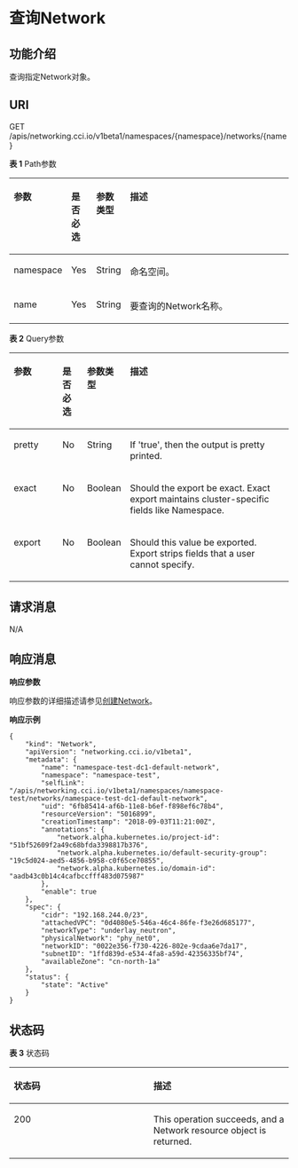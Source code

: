 # 查询Network<a name="cci_02_2015"></a>

## 功能介绍<a name="section1686113493165"></a>

查询指定Network对象。

## URI<a name="section8403243161416"></a>

GET /apis/networking.cci.io/v1beta1/namespaces/\{namespace\}/networks/\{name\}

**表 1**  Path参数

<a name="zh-cn_topic_0079615000_table64523107"></a>
<table><thead align="left"><tr id="zh-cn_topic_0079615000_row55516030"><th class="cellrowborder" valign="top" width="18%" id="mcps1.2.5.1.1"><p id="zh-cn_topic_0079615000_p504568"><a name="zh-cn_topic_0079615000_p504568"></a><a name="zh-cn_topic_0079615000_p504568"></a>参数</p>
</th>
<th class="cellrowborder" valign="top" width="9%" id="mcps1.2.5.1.2"><p id="p64287338205444"><a name="p64287338205444"></a><a name="p64287338205444"></a>是否必选</p>
</th>
<th class="cellrowborder" valign="top" width="10%" id="mcps1.2.5.1.3"><p id="p1891094219478"><a name="p1891094219478"></a><a name="p1891094219478"></a>参数类型</p>
</th>
<th class="cellrowborder" valign="top" width="63%" id="mcps1.2.5.1.4"><p id="p39891894205444"><a name="p39891894205444"></a><a name="p39891894205444"></a>描述</p>
</th>
</tr>
</thead>
<tbody><tr id="zh-cn_topic_0079615000_row41865316"><td class="cellrowborder" valign="top" width="18%" headers="mcps1.2.5.1.1 "><p id="zh-cn_topic_0079615000_p35647420"><a name="zh-cn_topic_0079615000_p35647420"></a><a name="zh-cn_topic_0079615000_p35647420"></a>namespace</p>
</td>
<td class="cellrowborder" valign="top" width="9%" headers="mcps1.2.5.1.2 "><p id="zh-cn_topic_0079615000_p1759884"><a name="zh-cn_topic_0079615000_p1759884"></a><a name="zh-cn_topic_0079615000_p1759884"></a>Yes</p>
</td>
<td class="cellrowborder" valign="top" width="10%" headers="mcps1.2.5.1.3 "><p id="p19910542114715"><a name="p19910542114715"></a><a name="p19910542114715"></a>String</p>
</td>
<td class="cellrowborder" valign="top" width="63%" headers="mcps1.2.5.1.4 "><p id="zh-cn_topic_0079615000_p8332925"><a name="zh-cn_topic_0079615000_p8332925"></a><a name="zh-cn_topic_0079615000_p8332925"></a>命名空间。</p>
</td>
</tr>
<tr id="row544575442510"><td class="cellrowborder" valign="top" width="18%" headers="mcps1.2.5.1.1 "><p id="p344535414251"><a name="p344535414251"></a><a name="p344535414251"></a>name</p>
</td>
<td class="cellrowborder" valign="top" width="9%" headers="mcps1.2.5.1.2 "><p id="p844555492518"><a name="p844555492518"></a><a name="p844555492518"></a>Yes</p>
</td>
<td class="cellrowborder" valign="top" width="10%" headers="mcps1.2.5.1.3 "><p id="p17910154210475"><a name="p17910154210475"></a><a name="p17910154210475"></a>String</p>
</td>
<td class="cellrowborder" valign="top" width="63%" headers="mcps1.2.5.1.4 "><p id="p94451454182517"><a name="p94451454182517"></a><a name="p94451454182517"></a>要查询的Network名称。</p>
</td>
</tr>
</tbody>
</table>

**表 2**  Query参数

<a name="table129281841141611"></a>
<table><thead align="left"><tr id="row14943164181616"><th class="cellrowborder" valign="top" width="18%" id="mcps1.2.5.1.1"><p id="p89431141121610"><a name="p89431141121610"></a><a name="p89431141121610"></a>参数</p>
</th>
<th class="cellrowborder" valign="top" width="9%" id="mcps1.2.5.1.2"><p id="p209431141201618"><a name="p209431141201618"></a><a name="p209431141201618"></a>是否必选</p>
</th>
<th class="cellrowborder" valign="top" width="10%" id="mcps1.2.5.1.3"><p id="p17943041131618"><a name="p17943041131618"></a><a name="p17943041131618"></a>参数类型</p>
</th>
<th class="cellrowborder" valign="top" width="63%" id="mcps1.2.5.1.4"><p id="p1394334141617"><a name="p1394334141617"></a><a name="p1394334141617"></a>描述</p>
</th>
</tr>
</thead>
<tbody><tr id="row13943841171610"><td class="cellrowborder" valign="top" width="18%" headers="mcps1.2.5.1.1 "><p id="p8943144116167"><a name="p8943144116167"></a><a name="p8943144116167"></a>pretty</p>
</td>
<td class="cellrowborder" valign="top" width="9%" headers="mcps1.2.5.1.2 "><p id="p12943164161619"><a name="p12943164161619"></a><a name="p12943164161619"></a>No</p>
</td>
<td class="cellrowborder" valign="top" width="10%" headers="mcps1.2.5.1.3 "><p id="p10943144111613"><a name="p10943144111613"></a><a name="p10943144111613"></a><span>String</span></p>
</td>
<td class="cellrowborder" valign="top" width="63%" headers="mcps1.2.5.1.4 "><p id="p149432411161"><a name="p149432411161"></a><a name="p149432411161"></a>If 'true', then the output is pretty printed.</p>
</td>
</tr>
<tr id="row20959124115162"><td class="cellrowborder" valign="top" width="18%" headers="mcps1.2.5.1.1 "><p id="p7959141111610"><a name="p7959141111610"></a><a name="p7959141111610"></a><span>exact</span></p>
</td>
<td class="cellrowborder" valign="top" width="9%" headers="mcps1.2.5.1.2 "><p id="p9959841171617"><a name="p9959841171617"></a><a name="p9959841171617"></a>No</p>
</td>
<td class="cellrowborder" valign="top" width="10%" headers="mcps1.2.5.1.3 "><p id="p7959144116160"><a name="p7959144116160"></a><a name="p7959144116160"></a><span>Boolean</span></p>
</td>
<td class="cellrowborder" valign="top" width="63%" headers="mcps1.2.5.1.4 "><p id="p14959204141618"><a name="p14959204141618"></a><a name="p14959204141618"></a>Should the export be exact. Exact export maintains cluster-specific fields like Namespace.</p>
</td>
</tr>
<tr id="row14959174141611"><td class="cellrowborder" valign="top" width="18%" headers="mcps1.2.5.1.1 "><p id="p8959341141611"><a name="p8959341141611"></a><a name="p8959341141611"></a>export</p>
</td>
<td class="cellrowborder" valign="top" width="9%" headers="mcps1.2.5.1.2 "><p id="p1995954110161"><a name="p1995954110161"></a><a name="p1995954110161"></a>No</p>
</td>
<td class="cellrowborder" valign="top" width="10%" headers="mcps1.2.5.1.3 "><p id="p495904191616"><a name="p495904191616"></a><a name="p495904191616"></a><span>Boolean</span></p>
</td>
<td class="cellrowborder" valign="top" width="63%" headers="mcps1.2.5.1.4 "><p id="p1195914414163"><a name="p1195914414163"></a><a name="p1195914414163"></a>Should this value be exported. Export strips fields that a user cannot specify.</p>
</td>
</tr>
</tbody>
</table>

## 请求消息<a name="section947084713911"></a>

N/A

## 响应消息<a name="section61819725020"></a>

**响应参数**

响应参数的详细描述请参见[创建Network](创建Network.md)。

**响应示例**

```
{
    "kind": "Network",
    "apiVersion": "networking.cci.io/v1beta1",
    "metadata": {
        "name": "namespace-test-dc1-default-network",
        "namespace": "namespace-test",
        "selfLink": "/apis/networking.cci.io/v1beta1/namespaces/namespace-test/networks/namespace-test-dc1-default-network",
        "uid": "6fb85414-af6b-11e8-b6ef-f898ef6c78b4",
        "resourceVersion": "5016899",
        "creationTimestamp": "2018-09-03T11:21:00Z",
        "annotations": {
            "network.alpha.kubernetes.io/project-id": "51bf52609f2a49c68bfda3398817b376",
            "network.alpha.kubernetes.io/default-security-group": "19c5d024-aed5-4856-b958-c0f65ce70855",
            "network.alpha.kubernetes.io/domain-id": "aadb43c0b14c4cafbccfff483d075987"
        },
        "enable": true
    },
    "spec": {
        "cidr": "192.168.244.0/23",
        "attachedVPC": "0d4080e5-546a-46c4-86fe-f3e26d685177",
        "networkType": "underlay_neutron",
        "physicalNetwork": "phy_net0",
        "networkID": "0022e356-f730-4226-802e-9cdaa6e7da17",
        "subnetID": "1ffd839d-e534-4fa8-a59d-42356335bf74",
        "availableZone": "cn-north-1a"
    },
    "status": {
        "state": "Active"
    }
}
```

## 状态码<a name="s50f1049a6a4d404c895cf636eb8f3bf1"></a>

**表 3**  状态码

<a name="zh-cn_topic_0079614900_table46761928"></a>
<table><thead align="left"><tr id="zh-cn_topic_0079614900_row33254664"><th class="cellrowborder" valign="top" width="50%" id="mcps1.2.3.1.1"><p id="p55616028205955"><a name="p55616028205955"></a><a name="p55616028205955"></a>状态码</p>
</th>
<th class="cellrowborder" valign="top" width="50%" id="mcps1.2.3.1.2"><p id="p8604418205955"><a name="p8604418205955"></a><a name="p8604418205955"></a>描述</p>
</th>
</tr>
</thead>
<tbody><tr id="zh-cn_topic_0079614900_row41084259"><td class="cellrowborder" valign="top" width="50%" headers="mcps1.2.3.1.1 "><p id="p148891415121113"><a name="p148891415121113"></a><a name="p148891415121113"></a>200</p>
</td>
<td class="cellrowborder" valign="top" width="50%" headers="mcps1.2.3.1.2 "><p id="zh-cn_topic_0079614931_p42890904"><a name="zh-cn_topic_0079614931_p42890904"></a><a name="zh-cn_topic_0079614931_p42890904"></a>This operation succeeds, and a Network resource object is returned.</p>
</td>
</tr>
</tbody>
</table>

